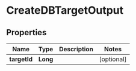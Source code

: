 

# CreateDBTargetOutput


## Properties

| Name | Type | Description | Notes |
|------------ | ------------- | ------------- | -------------|
|**targetId** | **Long** |  |  [optional] |



